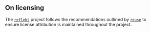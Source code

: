 <!--
SPDX-FileCopyrightText: 2022 Gregory Clunies <greg@reflekt-ci.com>

SPDX-License-Identifier: Apache-2.0
-->

## On licensing
The [`reflekt`](https://github.com/GClunies/reflekt) project follows the recommendations outlined by [`reuse`](https://reuse.software/) to ensure license attribution is maintained throughout the project.
